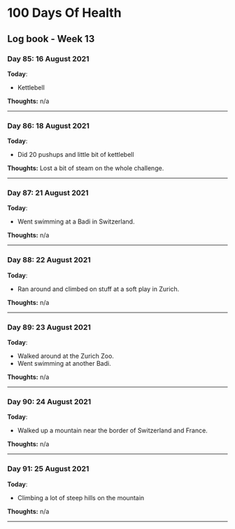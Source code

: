 # 100 Days Of Health

## Log book - Week 13

### Day 85: 16 August 2021

**Today**:

* Kettlebell

**Thoughts:** n/a

---

### Day 86: 18 August 2021

**Today**:

* Did 20 pushups and little bit of kettlebell

**Thoughts:** Lost a bit of steam on the whole challenge.

---

### Day 87: 21 August 2021

**Today**:

* Went swimming at a Badi in Switzerland.

**Thoughts:** n/a

---

### Day 88: 22 August 2021

**Today**:

* Ran around and climbed on stuff at a soft play in Zurich.

**Thoughts:** n/a

---

### Day 89: 23 August 2021

**Today**:

* Walked around at the Zurich Zoo.
* Went swimming at another Badi.

**Thoughts:** n/a

---

### Day 90: 24 August 2021

**Today**:

* Walked up a mountain near the border of Switzerland and France.

**Thoughts:** n/a

---

### Day 91: 25 August 2021

**Today**:

* Climbing a lot of steep hills on the mountain

**Thoughts:** n/a

---
